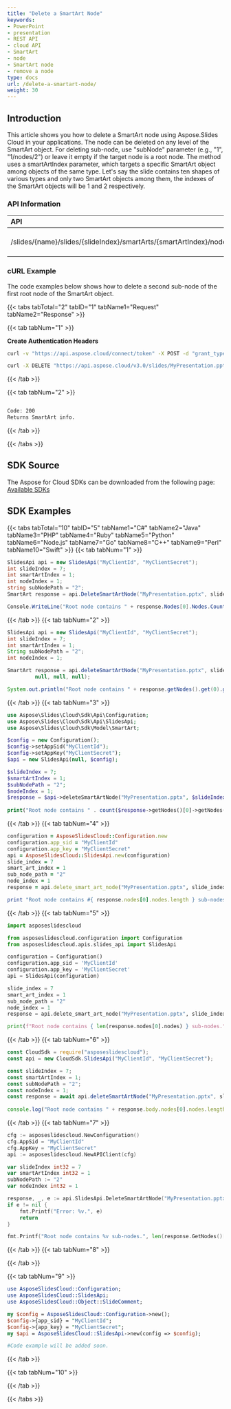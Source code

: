```yaml
---
title: "Delete a SmartArt Node"
keywords:
- PowerPoint
- presentation
- REST API
- cloud API
- SmartArt
- node
- SmartArt node
- remove a node
type: docs
url: /delete-a-smartart-node/
weight: 30
---
```


## **Introduction**

This article shows you how to delete a SmartArt node using Aspose.Slides Cloud in your applications. The node can be deleted on any level of the SmartArt object. For deleting sub-node, use "subNode" parameter (e.g., "1", "1/nodes/2") or leave it empty if the target node is a root node.
The method uses a smartArtIndex parameter, which targets a specific SmartArt object among objects of the same type. Let's say the slide contains ten shapes of various types and only two SmartArt objects among them, the indexes of the SmartArt objects will be 1 and 2 respectively. 

### **API Information**
|**API**|**Type**|**Description**|**Resource**|
| :- | :- | :- | :- |
/slides/{name}/slides/{slideIndex}/smartArts/{smartArtIndex}/nodes/{nodeIndex}|Delete|Delete SmartArt node.|[DeleteSmartArtNode]()|
### **cURL Example**

The code examples below shows how to delete a second sub-node of the first root node of the SmartArt object.

{{< tabs tabTotal="2" tabID="1" tabName1="Request" tabName2="Response" >}}

{{< tab tabNum="1" >}}

**Create Authentication Headers**
```sh
curl -v "https://api.aspose.cloud/connect/token" -X POST -d "grant_type=client_credentials&client_id=XXXX&client_secret=XXXX-XX" -H "Content-Type: application/x-www-form-urlencoded" -H "Accept: application/json"
```

```sh
curl -X DELETE "https://api.aspose.cloud/v3.0/slides/MyPresentation.pptx/slides/7/smartArts/nodes/1?subNode=2" -H "Authorization: Bearer [Access Token]"
```

{{< /tab >}}

{{< tab tabNum="2" >}}

```sh

Code: 200
Returns SmartArt info.

```

{{< /tab >}}

{{< /tabs >}}

## **SDK Source**

The Aspose for Cloud SDKs can be downloaded from the following page: [Available SDKs](/slides/available-sdks/)

## **SDK Examples**
{{< tabs tabTotal="10" tabID="5" tabName1="C#" tabName2="Java" tabName3="PHP" tabName4="Ruby" tabName5="Python" tabName6="Node.js" tabName7="Go" tabName8="C++" tabName9="Perl" tabName10="Swift" >}}
{{< tab tabNum="1" >}}

```csharp
SlidesApi api = new SlidesApi("MyClientId", "MyClientSecret");
int slideIndex = 7;
int smartArtIndex = 1;
int nodeIndex = 1;
string subNodePath = "2";
SmartArt response = api.DeleteSmartArtNode("MyPresentation.pptx", slideIndex, smartArtIndex, nodeIndex, subNodePath);

Console.WriteLine("Root node contains " + response.Nodes[0].Nodes.Count + " sub-nodes.");
```

{{< /tab >}}
{{< tab tabNum="2" >}}

```java
SlidesApi api = new SlidesApi("MyClientId", "MyClientSecret");
int slideIndex = 7;
int smartArtIndex = 1;
String subNodePath = "2";
int nodeIndex = 1;

SmartArt response = api.deleteSmartArtNode("MyPresentation.pptx", slideIndex, smartArtIndex, nodeIndex, subNodePath,
         null, null, null);

System.out.println("Root node contains " + response.getNodes().get(0).getNodes().size() + " sub-nodes.");
```

{{< /tab >}}
{{< tab tabNum="3" >}}

```php
use Aspose\Slides\Cloud\Sdk\Api\Configuration;
use Aspose\Slides\Cloud\Sdk\Api\SlidesApi;
use Aspose\Slides\Cloud\Sdk\Model\SmartArt;

$config = new Configuration();
$config->setAppSid("MyClientId");
$config->setAppKey("MyClientSecret");
$api = new SlidesApi(null, $config);

$slideIndex = 7;
$smartArtIndex = 1;
$subNodePath = "2";
$nodeIndex = 1;
$response = $api->deleteSmartArtNode("MyPresentation.pptx", $slideIndex, $smartArtIndex, $nodeIndex, $subNodePath);
        
print("Root node contains " . count($response->getNodes()[0]->getNodes()) . " sub-nodes.");
```

{{< /tab >}}
{{< tab tabNum="4" >}}

```ruby
configuration = AsposeSlidesCloud::Configuration.new
configuration.app_sid = "MyClientId"
configuration.app_key = "MyClientSecret"
api = AsposeSlidesCloud::SlidesApi.new(configuration)
slide_index = 7
smart_art_index = 1
sub_node_path = "2"
node_index = 1
response = api.delete_smart_art_node("MyPresentation.pptx", slide_index, smart_art_index, node_index, sub_node_path)

print "Root node contains #{ response.nodes[0].nodes.length } sub-nodes."
```

{{< /tab >}}
{{< tab tabNum="5" >}}

```python
import asposeslidescloud

from asposeslidescloud.configuration import Configuration
from asposeslidescloud.apis.slides_api import SlidesApi

configuration = Configuration()
configuration.app_sid = 'MyClientId'
configuration.app_key = 'MyClientSecret'
api = SlidesApi(configuration)

slide_index = 7
smart_art_index = 1
sub_node_path = "2"
node_index = 1
response = api.delete_smart_art_node("MyPresentation.pptx", slide_index, smart_art_index, node_index, sub_node_path)

print(f"Root node contains { len(response.nodes[0].nodes) } sub-nodes.")
```

{{< /tab >}}
{{< tab tabNum="6" >}}

```javascript
const CloudSdk = require("asposeslidescloud");
const api = new CloudSdk.SlidesApi("MyClientId", "MyClientSecret");

const slideIndex = 7;
const smartArtIndex = 1;
const subNodePath = "2";
const nodeIndex = 1;
const response = await api.deleteSmartArtNode("MyPresentation.pptx", slideIndex, smartArtIndex, nodeIndex, subNodePath);
      
console.log("Root node contains " + response.body.nodes[0].nodes.length + " sub-nodes.");
```
{{< /tab >}}
{{< tab tabNum="7" >}}

```go
cfg := asposeslidescloud.NewConfiguration()
cfg.AppSid = "MyClientId"
cfg.AppKey = "MyClientSecret"
api := asposeslidescloud.NewAPIClient(cfg)

var slideIndex int32 = 7
var smartArtIndex int32 = 1
subNodePath := "2"
var nodeIndex int32 = 1

response, _, e := api.SlidesApi.DeleteSmartArtNode("MyPresentation.pptx", slideIndex, smartArtIndex, nodeIndex, subNodePath, "", "", "")
if e != nil {
    fmt.Printf("Error: %v.", e)
    return
}

fmt.Printf("Root node contains %v sub-nodes.", len(response.GetNodes()[0].GetNodes()))
```

{{< /tab >}}
{{< tab tabNum="8" >}}

{{< /tab >}}

{{< tab tabNum="9" >}}

```perl
use AsposeSlidesCloud::Configuration;
use AsposeSlidesCloud::SlidesApi;
use AsposeSlidesCloud::Object::SlideComment;

my $config = AsposeSlidesCloud::Configuration->new();
$config->{app_sid} = "MyClientId";
$config->{app_key} = "MyClientSecret";
my $api = AsposeSlidesCloud::SlidesApi->new(config => $config);

#Code example will be added soon.
```

{{< /tab >}}

{{< tab tabNum="10" >}}

{{< /tab >}}

{{< /tabs >}}
